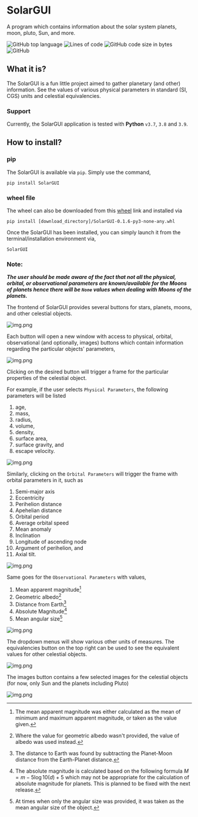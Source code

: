 # SolarGUI

A program which contains information about the solar system planets, moon, pluto, Sun, and more.

![GitHub top language](https://img.shields.io/github/languages/top/AstrophysicsAndPython/SolarGUI)
![Lines of code](https://img.shields.io/tokei/lines/github/AstrophysicsAndPython/SolarGUI)
![GitHub code size in bytes](https://img.shields.io/github/languages/code-size/AstrophysicsAndPython/SolarGUI)
![GitHub](https://img.shields.io/github/license/AstrophysicsAndPython/SolarGUI)

## What it is?

The SolarGUI is a fun little project aimed to gather planetary (and other) information. See the values of various
physical parameters in standard (SI, CGS) units and celestial equivalencies.

### Support

Currently, the SolarGUI application is tested with **Python** `v3.7`, `3.8` and `3.9`.

## How to install?

### pip

The SolarGUI is available via `pip`. Simply use the command,

`pip install SolarGUI`

### wheel file

The wheel can also be downloaded from
this [wheel](https://github.com/AstrophysicsAndPython/SolarGUI/releases/download/v0.1.4/SolarGUI-0.1.4-py3-none-any.whl)
link and installed via

`pip install [download_directory]/SolarGUI-0.1.6-py3-none-any.whl`

Once the SolarGUI has been installed, you can simply launch it from the terminal/installation environment via,

`SolarGUI`

### Note:

_**The user should be made aware of the fact that not all the physical, orbital, or observational parameters are
known/available for the Moons of planets hence there will be `None` values when dealing with Moons of the planets.**_

The frontend of SolarGUI provides several buttons for stars, planets, moons, and other celestial objects.

![img.png](images/SolarGUI__frontEnd.png)

Each button will open a new window with access to physical, orbital, observational (and optionally, images) buttons
which contain information regarding the particular objects' parameters,

![img.png](images/SolarGUI__propertyView.png)

Clicking on the desired button will trigger a frame for the particular properties of the celestial object.

For example, if the user selects `Physical Parameters`, the following parameters will be listed

1. age,
2. mass,
3. radius,
4. volume,
5. density,
6. surface area,
7. surface gravity, and
8. escape velocity.

![img.png](images/SolarGUI__physicalParameters.png)

Similarly, clicking on the `Orbital Parameters` will trigger the frame with orbital parameters in it, such as

1. Semi-major axis
2. Eccentricity
3. Perihelion distance
4. Apehelian distance
5. Orbital period
6. Average orbital speed
7. Mean anomaly
8. Inclination
9. Longitude of ascending node
10. Argument of perihelion, and
11. Axial tilt.

![img.png](images/SolarGUI__orbitalParameters.png)

Same goes for the `Observational Parameters` with values,

1. Mean apparent magnitude[^1]
2. Geometric albedo[^2]
3. Distance from Earth[^3]
4. Absolute Magnitude[^4]
5. Mean angular size[^5]

[^1]: The mean apparent magnitude was either calculated as the mean of minimum and maximum apparent magnitude, or taken
as the value given.
[^2]: Where the value for geometric albedo wasn't provided, the value of albedo was used instead.
[^3]: The distance to Earth was found by subtracting the Planet-Moon distance from the Earth-Planet distance.
[^4]: The absolute magnitude is calculated based on the following formula
$M = m - 5\log10(d) + 5$
which may not be appropriate for the calculation of absolute magnitude for planets. This is planned to be fixed with the
next release.
[^5]: At times when only the angular size was provided, it was taken as the mean angular size of the object.

![img.png](images/SolarGUI__observationalParameters.png)

The dropdown menus will show various other units of measures. The equivalencies button on the top right can be used to
see the equivalent values for other celestial objects.

![img.png](images/SolarGUI__equivalencies.png)

The images button contains a few selected images for the celestial objects (for now, only Sun and the planets including
Pluto)

![img.png](images/SolarGUI__images.png)
